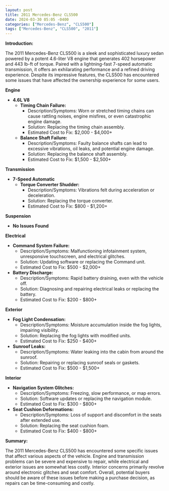 ```yaml
---
layout: post
title: 2011 Mercedes-Benz CLS500
date: 2024-03-30 05:05 -0400
categories: ["Mercedes-Benz", "CLS500"]
tags: ["Mercedes-Benz", "CLS500", "2011"]
---
```

**Introduction:**

The 2011 Mercedes-Benz CLS500 is a sleek and sophisticated luxury sedan powered by a potent 4.6-liter V8 engine that generates 402 horsepower and 443 lb-ft of torque. Paired with a lightning-fast 7-speed automatic transmission, it offers an exhilarating performance and a refined driving experience. Despite its impressive features, the CLS500 has encountered some issues that have affected the ownership experience for some users.

**Engine**

* **4.6L V8**
    * **Timing Chain Failure:**
        * Description/Symptoms: Worn or stretched timing chains can cause rattling noises, engine misfires, or even catastrophic engine damage.
        * Solution: Replacing the timing chain assembly.
        * Estimated Cost to Fix: $2,000 - $4,000+
    * **Balance Shaft Failure:**
        * Description/Symptoms: Faulty balance shafts can lead to excessive vibrations, oil leaks, and potential engine damage.
        * Solution: Replacing the balance shaft assembly.
        * Estimated Cost to Fix: $1,500 - $2,500+

**Transmission**

* **7-Speed Automatic**
    * **Torque Converter Shudder:**
        * Description/Symptoms: Vibrations felt during acceleration or deceleration.
        * Solution: Replacing the torque converter.
        * Estimated Cost to Fix: $800 - $1,200+

**Suspension**

* **No Issues Found**

**Electrical**

* **Command System Failure:**
    * Description/Symptoms: Malfunctioning infotainment system, unresponsive touchscreen, and electrical glitches.
    * Solution: Updating software or replacing the Command unit.
    * Estimated Cost to Fix: $500 - $2,000+
* **Battery Discharge:**
    * Description/Symptoms: Rapid battery draining, even with the vehicle off.
    * Solution: Diagnosing and repairing electrical leaks or replacing the battery.
    * Estimated Cost to Fix: $200 - $800+

**Exterior**

* **Fog Light Condensation:**
    * Description/Symptoms: Moisture accumulation inside the fog lights, impairing visibility.
    * Solution: Replacing the fog lights with modified units.
    * Estimated Cost to Fix: $250 - $400+
* **Sunroof Leaks:**
    * Description/Symptoms: Water leaking into the cabin from around the sunroof.
    * Solution: Repairing or replacing sunroof seals or gaskets.
    * Estimated Cost to Fix: $500 - $1,500+

**Interior**

* **Navigation System Glitches:**
    * Description/Symptoms: Freezing, slow performance, or map errors.
    * Solution: Software updates or replacing the navigation module.
    * Estimated Cost to Fix: $300 - $800+
* **Seat Cushion Deformations:**
    * Description/Symptoms: Loss of support and discomfort in the seats after extended use.
    * Solution: Replacing the seat cushion foam.
    * Estimated Cost to Fix: $400 - $800+

**Summary:**

The 2011 Mercedes-Benz CLS500 has encountered some specific issues that affect various aspects of the vehicle. Engine and transmission problems can be severe and expensive to repair, while electrical and exterior issues are somewhat less costly. Interior concerns primarily revolve around electronic glitches and seat comfort. Overall, potential buyers should be aware of these issues before making a purchase decision, as repairs can be time-consuming and costly.
